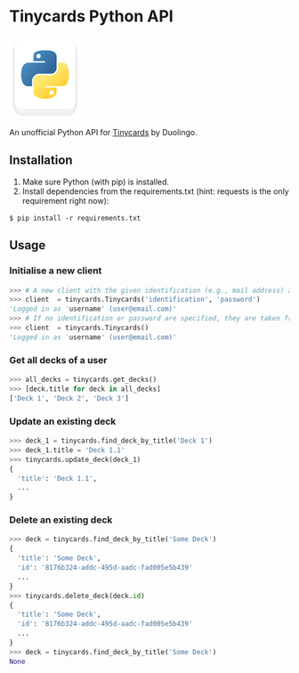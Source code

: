 # Tinycards Python API

<img src="temporary_logo.png" width="128">

An unofficial Python API for [Tinycards](https://tinycards.duolingo.com/) by Duolingo.


## Installation

1. Make sure Python (with pip) is installed.
2. Install dependencies from the requirements.txt (hint: requests is the only requirement right now):
```
$ pip install -r requirements.txt
```


## Usage

### Initialise a new client

```python
>>> # A new client with the given identification (e.g., mail address) and password.
>>> client  = tinycards.Tinycards('identification', 'password')
'Logged in as 'username' (user@email.com)'
>>> # If no identification or password are specified, they are taken from ENV.
>>> client  = tinycards.Tinycards()
'Logged in as 'username' (user@email.com)'
```

### Get all decks of a user

```python
>>> all_decks = tinycards.get_decks()
>>> [deck.title for deck in all_decks]
['Deck 1', 'Deck 2', 'Deck 3']
```

### Update an existing deck

```python
>>> deck_1 = tinycards.find_deck_by_title('Deck 1')
>>> deck_1.title = 'Deck 1.1'
>>> tinycards.update_deck(deck_1)
{
  'title': 'Deck 1.1',
  ...
}
```

### Delete an existing deck

```python
>>> deck = tinycards.find_deck_by_title('Some Deck')
{
  'title': 'Some Deck',
  'id': '8176b324-addc-495d-aadc-fad005e5b439'
  ...
}
>>> tinycards.delete_deck(deck.id)
{
  'title': 'Some Deck',
  'id': '8176b324-addc-495d-aadc-fad005e5b439'
  ...
}
>>> deck = tinycards.find_deck_by_title('Some Deck')
None
```
